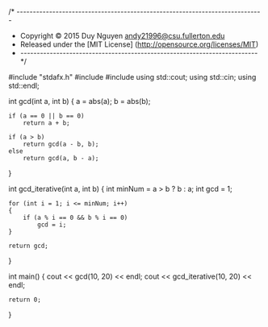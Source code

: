/* ----------------------------------------------------------------------------
* Copyright &copy; 2015 Duy Nguyen <andy21996@csu.fullerton.edu>
* Released under the [MIT License] (http://opensource.org/licenses/MIT)
* ------------------------------------------------------------------------- */


#include "stdafx.h"
#include <iostream>
#include <cmath>
using std::cout;
using std::cin;
using std::endl;

int gcd(int a, int b)
{
	a = abs(a);
	b = abs(b);

	if (a == 0 || b == 0)
		return a + b;

	if (a > b)
		return gcd(a - b, b);
	else
		return gcd(a, b - a);
}

int gcd_iterative(int a, int b)
{
	int minNum = a > b ? b : a;
	int gcd = 1;

	for (int i = 1; i <= minNum; i++)
	{
		if (a % i == 0 && b % i == 0)
			gcd = i;
	}

	return gcd;
}

int main()
{
	cout << gcd(10, 20) << endl;
	cout << gcd_iterative(10, 20) << endl;

	return 0;
}
